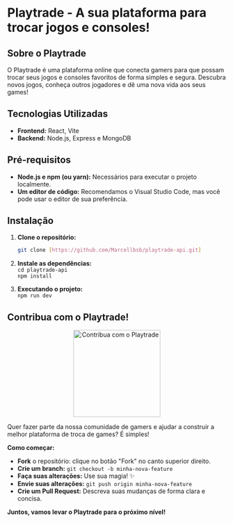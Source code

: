 # Playtrade - A sua plataforma para trocar jogos e consoles!

## Sobre o Playtrade

O Playtrade é uma plataforma online que conecta gamers para que possam trocar seus jogos e consoles favoritos de forma simples e segura. Descubra novos jogos, conheça outros jogadores e dê uma nova vida aos seus games! 

## Tecnologias Utilizadas

* **Frontend:** React, Vite
* **Backend:** Node.js, Express e MongoDB

## Pré-requisitos

* **Node.js e npm (ou yarn):** Necessários para executar o projeto localmente.
* **Um editor de código:** Recomendamos o Visual Studio Code, mas você pode usar o editor de sua preferência.

## Instalação

1. **Clone o repositório:**
   ```bash
   git clone [https://github.com/Marcellbsb/playtrade-api.git]

2. **Instale as dependências:**</br>
`cd playtrade-api`</br>
`npm install`

3. **Executando o projeto:**</br>
`npm run dev`

##  Contribua com o Playtrade! 



<p align="center">
  <img src="https://github.com/Marcellbsb/imagesplaytrade/blob/main/logo2.png?raw=true" alt="Contribua com o Playtrade" width="200"/>
</p>
Quer fazer parte da nossa comunidade de gamers e ajudar a construir a melhor plataforma de troca de games? É simples! 

**Como começar:**
* **Fork** o repositório: clique no botão "Fork" no canto superior direito.
* **Crie um branch:** `git checkout -b minha-nova-feature`
* **Faça suas alterações:** Use sua magia! ✨
* **Envie suas alterações:** `git push origin minha-nova-feature`
* **Crie um Pull Request:** Descreva suas mudanças de forma clara e concisa.

**Juntos, vamos levar o Playtrade para o próximo nível!**
